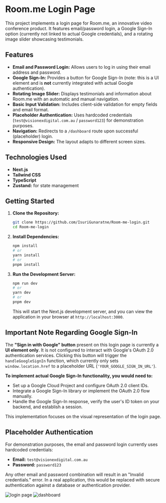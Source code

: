 # Room.me Login Page

This project implements a login page for Room.me, an innovative video conference product. It features email/password login, a Google Sign-In option (currently not linked to actual Google credentials), and a rotating image slider showcasing testimonials.

## Features

* **Email and Password Login:** Allows users to log in using their email address and password.
* **Google Sign-In:** Provides a button for Google Sign-In (note: this is a UI element and is **not** currently integrated with actual Google authentication).
* **Rotating Image Slider:** Displays testimonials and information about Room.me with an automatic and manual navigation.
* **Basic Input Validation:** Includes client-side validation for empty fields and email format.
* **Placeholder Authentication:** Uses hardcoded credentials (`test@visionexdigital.com.au` / `password123`) for demonstration purposes.
* **Navigation:** Redirects to a `/dashboard` route upon successful (placeholder) login.
* **Responsive Design:** The layout adapts to different screen sizes.

## Technologies Used

* **Next.js** 
* **Tailwind CSS**
* **TypeScript** 
* **Zustand:** for state management


## Getting Started

1.  **Clone the Repository:**

    ```bash
    git clone https://github.com/IsuriGunaratne/Room-me-login.git
    cd Room-me-login
    ```

2.  **Install Dependencies:**

    ```bash
    npm install
    # or
    yarn install
    # or
    pnpm install
    ```

3.  **Run the Development Server:**

    ```bash
    npm run dev
    # or
    yarn dev
    # or
    pnpm dev
    ```

    This will start the Next.js development server, and you can view the application in your browser at `http://localhost:3000`.

## Important Note Regarding Google Sign-In

The **"Sign in with Google" button** present on this login page is currently a **UI element only**. It is not configured to interact with Google's OAuth 2.0 authentication services. Clicking this button will trigger the `handleGoogleSignIn` function, which currently only sets `window.location.href` to a placeholder URL (`'YOUR_GOOGLE_SIGN_IN_URL'`).

**To implement actual Google Sign-In functionality, you would need to:**

* Set up a Google Cloud Project and configure OAuth 2.0 client IDs.
* Integrate a Google Sign-In library or implement the OAuth 2.0 flow manually.
* Handle the Google Sign-In response, verify the user's ID token on your backend, and establish a session.

This implementation focuses on the visual representation of the login page.

## Placeholder Authentication

For demonstration purposes, the email and password login currently uses hardcoded credentials:

* **Email:** `test@visionexdigital.com.au`
* **Password:** `password123`

Any other email and password combination will result in an "Invalid credentials." error. In a real application, this would be replaced with secure authentication against a database or authentication provider.

![login page](https://github.com/user-attachments/assets/6261bdec-e2d9-4b4e-af95-def85525dbfd)
![dashboard](https://github.com/user-attachments/assets/1b4f5ffb-bd14-4744-b942-182b94fc6d49)



